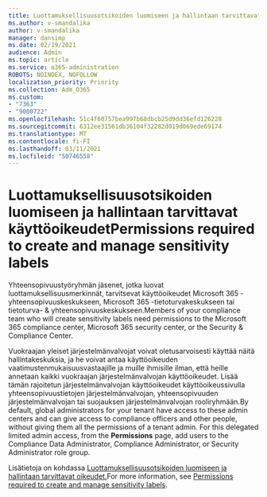 ```yaml
---
title: Luottamuksellisuusotsikoiden luomiseen ja hallintaan tarvittavat käyttöoikeudet
ms.author: v-smandalika
author: v-smandalika
manager: dansimp
ms.date: 02/19/2021
audience: Admin
ms.topic: article
ms.service: o365-administration
ROBOTS: NOINDEX, NOFOLLOW
localization_priority: Priority
ms.collection: Adm_O365
ms.custom:
- "7363"
- "9000722"
ms.openlocfilehash: 51c4f60757bea997b68dbcb25d9dd36efd126228
ms.sourcegitcommit: 6312ee31561db36104f32282d019d069ede69174
ms.translationtype: MT
ms.contentlocale: fi-FI
ms.lasthandoff: 03/11/2021
ms.locfileid: "50746558"
---
```

# <a name="permissions-required-to-create-and-manage-sensitivity-labels"></a><span data-ttu-id="e2036-102">Luottamuksellisuusotsikoiden luomiseen ja hallintaan tarvittavat käyttöoikeudet</span><span class="sxs-lookup"><span data-stu-id="e2036-102">Permissions required to create and manage sensitivity labels</span></span>

<span data-ttu-id="e2036-103">Yhteensopivuustyöryhmän jäsenet, jotka luovat luottamuksellisuusmerkinnät, tarvitsevat käyttöoikeudet Microsoft 365 -yhteensopivuuskeskukseen, Microsoft 365 -tietoturvakeskukseen tai tietoturva- & yhteensopivuuskeskukseen.</span><span class="sxs-lookup"><span data-stu-id="e2036-103">Members of your compliance team who will create sensitivity labels need permissions to the Microsoft 365 compliance center, Microsoft 365 security center, or the Security & Compliance Center.</span></span>

<span data-ttu-id="e2036-104">Vuokraajan yleiset järjestelmänvalvojat voivat oletusarvoisesti käyttää näitä hallintakeskuksia, ja he voivat antaa käyttöoikeuden vaatimustenmukaisuusvastaajille ja muille ihmisille ilman, että heille annetaan kaikki vuokraajan järjestelmänvalvojan käyttöoikeudet. Lisää tämän rajoitetun järjestelmänvalvojan  käyttöoikeudet käyttöoikeussivulla yhteensopivuustietojen järjestelmänvalvojan, yhteensopivuuden järjestelmänvalvojan tai suojauksen järjestelmänvalvojan rooliryhmään.</span><span class="sxs-lookup"><span data-stu-id="e2036-104">By default, global administrators for your tenant have access to these admin centers and can give access to compliance officers and other people, without giving them all the permissions of a tenant admin. For this delegated limited admin access, from the **Permissions** page, add users to the Compliance Data Administrator, Compliance Administrator, or Security Administrator role group.</span></span>

<span data-ttu-id="e2036-105">Lisätietoja on kohdassa [Luottamuksellisuusotsikoiden luomiseen ja hallintaan tarvittavat oikeudet.](https://docs.microsoft.com/microsoft-365/compliance/get-started-with-sensitivity-labels)</span><span class="sxs-lookup"><span data-stu-id="e2036-105">For more information, see [Permissions required to create and manage sensitivity labels](https://docs.microsoft.com/microsoft-365/compliance/get-started-with-sensitivity-labels).</span></span>
